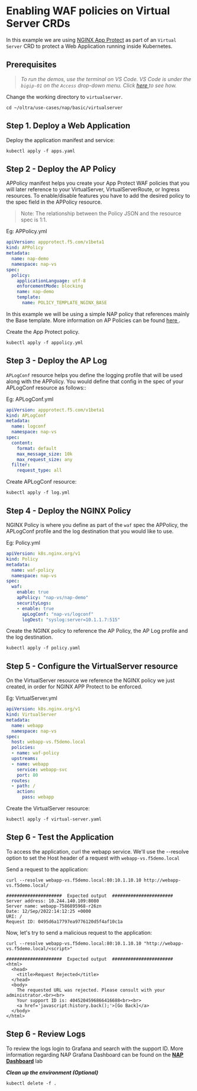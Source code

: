 # Enabling WAF policies on Virtual Server CRDs

In this example we are using [NGINX App Protect](https://www.nginx.com/products/nginx-app-protect/) as part of an `Virtual Server` CRD to protect a Web Application running inside Kubernetes.

## Prerequisites

> *To run the demos, use the terminal on VS Code. VS Code is under the `bigip-01` on the `Access` drop-down menu. Click <a href="https://raw.githubusercontent.com/F5EMEA/oltra/main/vscode.png"> here </a> to see how.*

Change the working directory to `virtualserver`.
```
cd ~/oltra/use-cases/nap/basic/virtualserver
```

## Step 1. Deploy a Web Application

Deploy the application manifest and service:
```
kubectl apply -f apps.yaml
```

## Step 2 - Deploy the AP Policy
APPolicy manifest helps you create your App Protect WAF policies that you will later reference to your VirtualServer, VirtualServerRoute, or Ingress resources. To enable/disable features you have to add the desired policy to the spec field in the APPolicy resource.

> Note: The relationship between the Policy JSON and the resource spec is 1:1.

Eg: APPolicy.yml
```yml
apiVersion: appprotect.f5.com/v1beta1
kind: APPolicy
metadata:
  name: nap-demo
  namespace: nap-vs
spec:
  policy:
    applicationLanguage: utf-8
    enforcementMode: blocking
    name: nap-demo
    template:
      name: POLICY_TEMPLATE_NGINX_BASE
```

In this example we will be using a simple NAP policy that references mainly the Base template. More information on AP Policies can be found <a href="https://docs.nginx.com/nginx-app-protect/configuration-guide/configuration/#policy-configuration-overview"> here </a>. 

Create the App Protect policy.
```
kubectl apply -f appolicy.yml
```

## Step 3 - Deploy the AP Log
`APLogConf` resource helps you define the logging profile that will be used along with the APPolicy. You would define that config in the spec of your APLogConf resource as follows::

Eg: APLogConf.yml
```yml
apiVersion: appprotect.f5.com/v1beta1
kind: APLogConf
metadata:
  name: logconf
  namespace: nap-vs
spec:
  content:
    format: default
    max_message_size: 10k
    max_request_size: any
  filter:
    request_type: all
```

Create APLogConf resource:
```
kubectl apply -f log.yml
```

## Step 4 - Deploy the NGINX Policy
NGINX Policy is where you define as part of the `waf` spec the APPolicy, the APLogConf profile and the log destination that you would like to use.

Eg: Policy.yml
```yml
apiVersion: k8s.nginx.org/v1
kind: Policy
metadata:
  name: waf-policy
  namespace: nap-vs
spec:
  waf:
    enable: true
    apPolicy: "nap-vs/nap-demo"
    securityLogs:
    - enable: true
      apLogConf: "nap-vs/logconf"
      logDest: "syslog:server=10.1.1.7:515"
```

Create the NGINX policy to reference the AP Policy, the AP Log profile and the log destination.
```
kubectl apply -f policy.yaml
```

## Step 5 - Configure the VirtualServer resource
On the VirtualServer resource we reference the NGINX policy we just created, in order for NGINX APP Protect to be enforced. 

Eg: VirtualServer.yml
```yml
apiVersion: k8s.nginx.org/v1
kind: VirtualServer
metadata:
  name: webapp
  namespace: nap-vs
spec:
  host: webapp-vs.f5demo.local
  policies:
  - name: waf-policy
  upstreams:
  - name: webapp
    service: webapp-svc
    port: 80
  routes:
  - path: /
    action:
      pass: webapp
```

Create the VirtualServer resource:
```
kubectl apply -f virtual-server.yaml
```

## Step 6 - Test the Application

To access the application, curl the webapp service. We'll use the --resolve option to set the Host header of a request with `webapp-vs.f5demo.local`

Send a request to the application:
```
curl --resolve webapp-vs.f5demo.local:80:10.1.10.10 http://webapp-vs.f5demo.local/

#####################  Expected output  #######################
Server address: 10.244.140.109:8080
Server name: webapp-7586895968-r26zn
Date: 12/Sep/2022:14:12:25 +0000
URI: /
Request ID: 0495d6a17797ea9776120d5f4af10c1a
```

Now, let's try to send a malicious request to the application:
```
curl --resolve webapp-vs.f5demo.local:80:10.1.10.10 "http://webapp-vs.f5demo.local/<script>"

#####################  Expected output  #######################
<html>
  <head>
    <title>Request Rejected</title>
  </head>
  <body>
    The requested URL was rejected. Please consult with your administrator.<br><br>
    Your support ID is: 4045204596866416688<br><br>
    <a href='javascript:history.back();'>[Go Back]</a>
  </body>
</html>
```

## Step 6 - Review Logs

To review the logs login to Grafana and search with the support ID. More information regarding NAP Grafana Dashboard can be found on the [**NAP Dashboard**](https://github.com/F5EMEA/oltra/tree/main/use-cases/nap/monitoring) lab


***Clean up the environment (Optional)***
```
kubectl delete -f .
```
